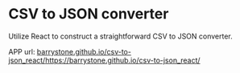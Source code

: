 # CSV to JSON converter

Utilize React to construct a straightforward CSV to JSON converter.

APP url: [barrystone.github.io/csv-to-json_react/](https://barrystone.github.io/csv-to-json_react/)https://barrystone.github.io/csv-to-json_react/
